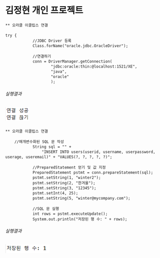 # 김정현 개인 프로젝트

```
** 오라클 이클립스 연결

try {
			//JDBC Driver 등록
			Class.forName("oracle.jdbc.OracleDriver");

			//연결하기
			conn = DriverManager.getConnection(
					"jdbc:oracle:thin:@localhost:1521/XE",
					"java",
					"oracle"
					);

```
###### 실행결과
![연결 결과](img/connect.png)
-----------------------------------------------------------------------------------------------------------
```
** 오라클 이클립스 연결

	//매개변수화된 SQL 문 작성
			String sql = "" +
				"INSERT INTO users(userid, username, userpassword, userage, useremail)" + "VALUES(?, ?, ?, ?, ?)";
			
			//PreparedStatement 얻기 및 값 지정
			PreparedStatement pstmt = conn.prepareStatement(sql);
			pstmt.setString(1, "winter2");
			pstmt.setString(2, "한겨울");
			pstmt.setString(3, "12345");
			pstmt.setInt(4, 25);
			pstmt.setString(5, "winter@mycompany.com");
			
			//SQL 문 실행
			int rows = pstmt.executeUpdate();
			System.out.println("저장된 행 수: " + rows);

```
###### 실행결과
![실행 결과](img/insert.png)
-----------------------------------------------------------------------------------------------------------
